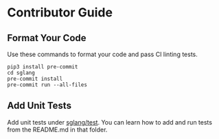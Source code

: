 # Contributor Guide

## Format Your Code
Use these commands to format your code and pass CI linting tests.

```
pip3 install pre-commit
cd sglang
pre-commit install
pre-commit run --all-files
```

## Add Unit Tests
Add unit tests under [sglang/test](https://github.com/sgl-project/sglang/tree/main/test). You can learn how to add and run tests from the README.md in that folder.
